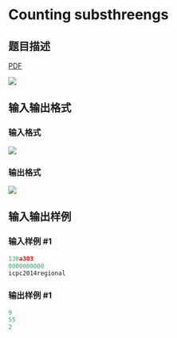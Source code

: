 # Counting substhreengs

## 题目描述

[problemUrl]: https://uva.onlinejudge.org/index.php?option=com_onlinejudge&Itemid=8&category=861&page=show_problem&problem=4721

[PDF](https://uva.onlinejudge.org/external/128/p12856.pdf)

![](https://cdn.luogu.com.cn/upload/vjudge_pic/UVA12856/5ddf011a8817a94c3351aa6bcc195df79c13a75e.png)

## 输入输出格式

### 输入格式

![](https://cdn.luogu.com.cn/upload/vjudge_pic/UVA12856/927b7ef05d92c8620cffc2d20faa522d28b7a151.png)

### 输出格式

![](https://cdn.luogu.com.cn/upload/vjudge_pic/UVA12856/29ef107b9546595bef63469bc0cf958223f663e5.png)

## 输入输出样例

### 输入样例 #1

```cpp
130a303
0000000000
icpc2014regional
```


### 输出样例 #1

```cpp
9
55
2
```


